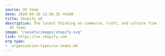 ```yaml
---
source: UX team
date: 2020-04-16 11:56:15 +0100
title: Shopify UX
description: The latest thinking on commerce, craft, and culture from the Shopify
  UX team.
image: "/assets/images/shopify.svg"
link: https://ux.shopify.com
org-type: 
- _organisation-types/ux-teams.md
---
```

